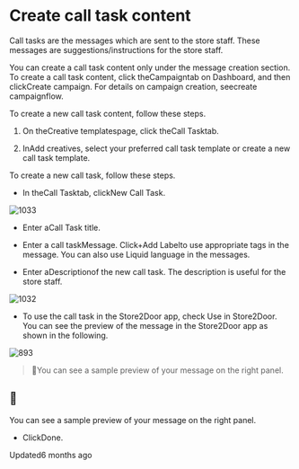 # Create call task content

Call tasks are the messages which are sent to the store staff. These messages are suggestions/instructions for the store staff.

You can create a call task content only under the message creation section. To create a call task content, click theCampaigntab on Dashboard, and then clickCreate campaign. For details on campaign creation, seecreate campaignflow.

To create a new call task content, follow these steps.

1. On theCreative templatespage, click theCall Tasktab.

2. InAdd creatives, select your preferred call task template or create a new call task template.

To create a new call task, follow these steps.

- In theCall Tasktab, clickNew Call Task.

![1033](https://files.readme.io/d99e45c-jFaEeLUeeu4pf-SQtuKDGuty-GpteXKzuw.png)

- Enter aCall Task title.

- Enter a call taskMessage. Click+Add Labelto use appropriate tags in the message. You can also use Liquid language in the messages.

- Enter aDescriptionof the new call task. The description is useful for the store staff.

![1032](https://files.readme.io/caa2c6d-Gf8kJWdW6uTM7d5_91j-FDkdwkZvaWou5g.png)

- To use the call task in the Store2Door app, check Use in Store2Door. You can see the preview of the message in the Store2Door app as shown in the following.

![893](https://files.readme.io/3d9e28a-J4zVQd_2-TmuCHliKhUy9-Otle06nvji1g.png)

> 📘You can see a sample preview of your message on the right panel.

## 📘

You can see a sample preview of your message on the right panel.

- ClickDone.

Updated6 months ago